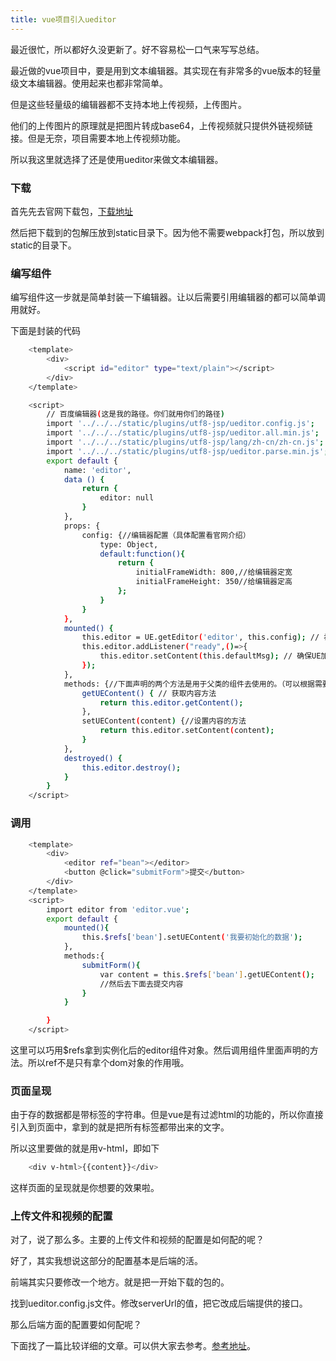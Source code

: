 ```yaml
---
title: vue项目引入ueditor
---
```


最近很忙，所以都好久没更新了。好不容易松一口气来写写总结。

最近做的vue项目中，要是用到文本编辑器。其实现在有非常多的vue版本的轻量级文本编辑器。使用起来也都非常简单。

但是这些轻量级的编辑器都不支持本地上传视频，上传图片。

他们的上传图片的原理就是把图片转成base64，上传视频就只提供外链视频链接。但是无奈，项目需要本地上传视频功能。

所以我这里就选择了还是使用ueditor来做文本编辑器。

### 下载

首先先去官网下载包，[下载地址](http://ueditor.baidu.com/website/download.html)

然后把下载到的包解压放到static目录下。因为他不需要webpack打包，所以放到static的目录下。

<!-- More -->


### 编写组件

编写组件这一步就是简单封装一下编辑器。让以后需要引用编辑器的都可以简单调用就好。

下面是封装的代码

```bash
    <template>
        <div>
            <script id="editor" type="text/plain"></script>
        </div>
    </template>

    <script>
        // 百度编辑器(这是我的路径。你们就用你们的路径)
        import '../../../static/plugins/utf8-jsp/ueditor.config.js';
        import '../../../static/plugins/utf8-jsp/ueditor.all.min.js';
        import '../../../static/plugins/utf8-jsp/lang/zh-cn/zh-cn.js';
        import '../../../static/plugins/utf8-jsp/ueditor.parse.min.js';
        export default {
            name: 'editor',
            data () {
                return {
                    editor: null
                }
            },
            props: {
                config: {//编辑器配置（具体配置看官网介绍）
                    type: Object,
                    default:function(){
                        return {
                            initialFrameWidth: 800,//给编辑器定宽
                            initialFrameHeight: 350//给编辑器定高
                        };
                    }
                }
            },
            mounted() {
                this.editor = UE.getEditor('editor', this.config); // 初始化UE
                this.editor.addListener("ready",()=>{
                    this.editor.setContent(this.defaultMsg); // 确保UE加载完成后，放入内容。
                });
            },
            methods: {//下面声明的两个方法是用于父类的组件去使用的。（可以根据需要自己去扩展，实例化对象后的方法自行查看官方文档）
                getUEContent() { // 获取内容方法
                    return this.editor.getContent();
                },
                setUEContent(content) {//设置内容的方法
                    return this.editor.setContent(content);
                }
            },
            destroyed() {
                this.editor.destroy();
            }
        }
    </script>
```


### 调用

```bash
    <template>
        <div>
            <editor ref="bean"></editor>
            <button @click="submitForm">提交</button>
        </div>
    </template>
    <script>
        import editor from 'editor.vue';
        export default {
            mounted(){
                this.$refs['bean'].setUEContent('我要初始化的数据');
            },
            methods:{
                submitForm(){
                    var content = this.$refs['bean'].getUEContent();
                    //然后去下面去提交内容
                }
            }

        }
    </script>
```

这里可以巧用$refs拿到实例化后的editor组件对象。然后调用组件里面声明的方法。所以ref不是只有拿个dom对象的作用哦。

### 页面呈现

由于存的数据都是带标签的字符串。但是vue是有过滤html的功能的，所以你直接引入到页面中，拿到的就是把所有标签都带出来的文字。

所以这里要做的就是用v-html，即如下

```bash
    <div v-html>{{content}}</div>
```

这样页面的呈现就是你想要的效果啦。

### 上传文件和视频的配置 

对了，说了那么多。主要的上传文件和视频的配置是如何配的呢？

好了，其实我想说这部分的配置基本是后端的活。

前端其实只要修改一个地方。就是把一开始下载的包的。

找到ueditor.config.js文件。修改serverUrl的值，把它改成后端提供的接口。

那么后端方面的配置要如何配呢？

下面找了一篇比较详细的文章。可以供大家去参考。[参考地址](https://www.cnblogs.com/ocean-sky/p/7132319.html)。